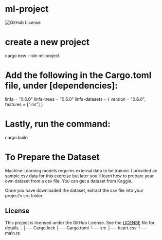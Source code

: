 # ml-project
![GitHub License](https://img.shields.io/github/license/0rlych1kk4/ml-project)

# create a new project
  cargo new --bin ml-project
#
# Add the following in the Cargo.toml file, under [dependencies]:
  linfa = "0.6.0"
  linfa-trees = "0.6.0"
  linfa-datasets = { version = "0.6.0", features = ["iris"] }
#
# Lastly, run the command:
  cargo build
 
# To Prepare the Dataset
Machine Learning models requires external data to be trained. I provided an sample csv data for this exercise but later you’ll          learn how to prepare your own dataset from a csv file.
You can get a dataset from Kaggle.

Once you have downloaded the dataset, extract the csv file into your project’s src folder.

## License
This project is licensed under the GitHub License. See the [LICENSE](LICENSE) file for details.
.
├── Cargo.lock
├── Cargo.toml
└── src
    ├── heart.csv
    └── main.rs
